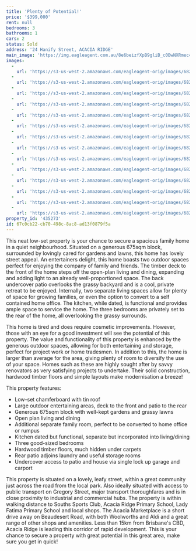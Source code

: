 ```yaml
---
title: 'Plenty of Potential!'
price: '$399,000'
rent: null
bedrooms: 3
bathrooms: 1
cars: 2
status: Sold
address: '24 Hanify Street, ACACIA RIDGE'
main_image: 'https://img.eagleagent.com.au/8e6beizfXpB9gliB_c0BwNXRmec=/1280x854/smart/https://s3-us-west-2.amazonaws.com/eagleagent-orig/images/6822541/130838834-image-M.jpg'
images:
  -
    url: 'https://s3-us-west-2.amazonaws.com/eagleagent-orig/images/6822554/130838834-image-N.jpg'
  -
    url: 'https://s3-us-west-2.amazonaws.com/eagleagent-orig/images/6822553/130838834-image-L.jpg'
  -
    url: 'https://s3-us-west-2.amazonaws.com/eagleagent-orig/images/6822552/130838834-image-K.jpg'
  -
    url: 'https://s3-us-west-2.amazonaws.com/eagleagent-orig/images/6822551/130838834-image-J.jpg'
  -
    url: 'https://s3-us-west-2.amazonaws.com/eagleagent-orig/images/6822550/130838834-image-I.jpg'
  -
    url: 'https://s3-us-west-2.amazonaws.com/eagleagent-orig/images/6822549/130838834-image-H.jpg'
  -
    url: 'https://s3-us-west-2.amazonaws.com/eagleagent-orig/images/6822548/130838834-image-G.jpg'
  -
    url: 'https://s3-us-west-2.amazonaws.com/eagleagent-orig/images/6822547/130838834-image-F.jpg'
  -
    url: 'https://s3-us-west-2.amazonaws.com/eagleagent-orig/images/6822546/130838834-image-E.jpg'
  -
    url: 'https://s3-us-west-2.amazonaws.com/eagleagent-orig/images/6822545/130838834-image-D.jpg'
  -
    url: 'https://s3-us-west-2.amazonaws.com/eagleagent-orig/images/6822544/130838834-image-C.jpg'
  -
    url: 'https://s3-us-west-2.amazonaws.com/eagleagent-orig/images/6822543/130838834-image-B.jpg'
  -
    url: 'https://s3-us-west-2.amazonaws.com/eagleagent-orig/images/6822542/130838834-image-A.jpg'
  -
    url: 'https://s3-us-west-2.amazonaws.com/eagleagent-orig/images/6822541/130838834-image-M.jpg'
property_id: '435273'
id: 67c0cb22-cb70-498c-8ac8-ad13f0879f5a
---
```

This neat low-set property is your chance to secure a spacious family home in a quiet neighbourhood.  Situated on a generous 675sqm block, surrounded by lovingly cared for gardens and lawns, this home has lovely street appeal. An entertainers delight, this home boasts two outdoor spaces perfect for enjoying the company of family and friends. The timber deck to the front of the home steps off the open-plan living and dining, expanding and adding light to an already well-proportioned space. The back undercover patio overlooks the grassy backyard and is a cool, private retreat to be enjoyed. Internally, two separate living spaces allow for plenty of space for growing families, or even the option to convert to a self contained home office. The kitchen, while dated, is functional and provides ample space to service the home. The three bedrooms are privately set to the rear of the home, all overlooking the grassy surrounds.

This home is tired and does require cosmetic improvements. However, those with an eye for a good investment will see the potential of this property. The value and functionality of this property is enhanced by the generous outdoor spaces, allowing for both entertaining and storage, perfect for project work or home tradesmen. In addition to this, the home is larger than average for the area, giving plenty of room to diversify the use of your space. Homes such as these are highly sought after by savvy renovators as very satisfying projects to undertake. Their solid construction, hardwood timber floors and simple layouts make modernisation a breeze!

This property features:

*  Low-set chamferboard with tin roof
*  Large outdoor entertaining areas, deck to the front and patio to the rear
*  Generous 675sqm block with well-kept gardens and grassy lawns
*  Open plan living and dining
*  Additional separate family room, perfect to be converted to home office or rumpus
*  Kitchen dated but functional, separate but incorporated into living/dining
*  Three good-sized bedrooms
*  Hardwood timber floors, much hidden under carpets
*  Rear patio adjoins laundry and useful storage rooms
*  Undercover access to patio and house via single lock up garage and carport

This property is situated on a lovely, leafy street, within a great community just across the road from the local park. Also ideally situated with access to public transport on Gregory Street, major transport thoroughfares and is in close proximity to industrial and commercial hubs. The property is within walking distance to Souths Sports Club, Acacia Ridge Primary School, Lady Fatima Primary School and local shops. The Acacia Marketplace is a short drive away on Beaudesert Road, with both Woolworths and Aldi and a great range of other shops and amenities. Less than 15km from Brisbane's CBD, Acacia Ridge is leading this corridor of rapid development. This is your chance to secure a property with great potential in this great area, make sure you get in quick!